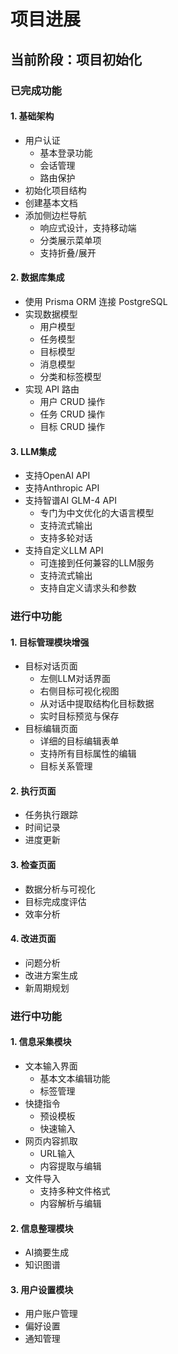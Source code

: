 # 项目进展

## 当前阶段：项目初始化

### 已完成功能

#### 1. 基础架构
- 用户认证
  - 基本登录功能
  - 会话管理
  - 路由保护
- 初始化项目结构
- 创建基本文档
- 添加侧边栏导航
  - 响应式设计，支持移动端
  - 分类展示菜单项
  - 支持折叠/展开

#### 2. 数据库集成
- 使用 Prisma ORM 连接 PostgreSQL
- 实现数据模型
  - 用户模型
  - 任务模型
  - 目标模型
  - 消息模型
  - 分类和标签模型
- 实现 API 路由
  - 用户 CRUD 操作
  - 任务 CRUD 操作
  - 目标 CRUD 操作

#### 3. LLM集成
- 支持OpenAI API
- 支持Anthropic API
- 支持智谱AI GLM-4 API
  - 专门为中文优化的大语言模型
  - 支持流式输出
  - 支持多轮对话
- 支持自定义LLM API
  - 可连接到任何兼容的LLM服务
  - 支持流式输出
  - 支持自定义请求头和参数


### 进行中功能

#### 1. 目标管理模块增强
- 目标对话页面
  - 左侧LLM对话界面
  - 右侧目标可视化视图
  - 从对话中提取结构化目标数据
  - 实时目标预览与保存
- 目标编辑页面
  - 详细的目标编辑表单
  - 支持所有目标属性的编辑
  - 目标关系管理

#### 2. 执行页面
- 任务执行跟踪
- 时间记录
- 进度更新

#### 3. 检查页面
- 数据分析与可视化
- 目标完成度评估
- 效率分析

#### 4. 改进页面
- 问题分析
- 改进方案生成
- 新周期规划

### 进行中功能

#### 1. 信息采集模块
- 文本输入界面
  - 基本文本编辑功能
  - 标签管理
- 快捷指令
  - 预设模板
  - 快速输入
- 网页内容抓取
  - URL输入
  - 内容提取与编辑
- 文件导入
  - 支持多种文件格式
  - 内容解析与编辑

#### 2. 信息整理模块
- AI摘要生成
- 知识图谱

#### 3. 用户设置模块
- 用户账户管理
- 偏好设置
- 通知管理
